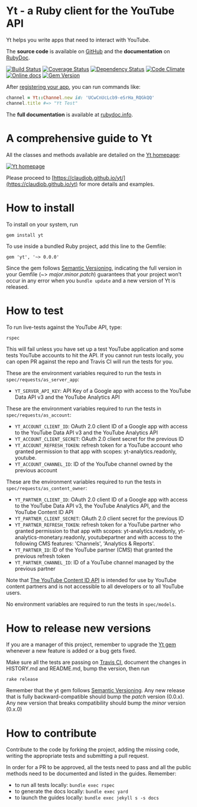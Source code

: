 Yt - a Ruby client for the YouTube API
======================================================

Yt helps you write apps that need to interact with YouTube.

The **source code** is available on [GitHub](https://github.com/claudiob/yt) and the **documentation** on [RubyDoc](http://www.rubydoc.info/gems/yt/frames).

[![Build Status](http://img.shields.io/travis/claudiob/yt/master.svg)](https://travis-ci.org/claudiob/yt)
[![Coverage Status](http://img.shields.io/coveralls/claudiob/yt/master.svg)](https://coveralls.io/r/claudiob/yt)
[![Dependency Status](http://img.shields.io/gemnasium/claudiob/yt.svg)](https://gemnasium.com/claudiob/yt)
[![Code Climate](http://img.shields.io/codeclimate/github/claudiob/yt.svg)](https://codeclimate.com/github/claudiob/yt)
[![Online docs](http://img.shields.io/badge/docs-✓-green.svg)](http://www.rubydoc.info/gems/yt/frames)
[![Gem Version](http://img.shields.io/gem/v/yt.svg)](http://rubygems.org/gems/yt)

After [registering your app](#configuring-your-app), you can run commands like:

```ruby
channel = Yt::Channel.new id: 'UCwCnUcLcb9-eSrHa_RQGkQQ'
channel.title #=> "Yt Test"
```

The **full documentation** is available at [rubydoc.info](http://www.rubydoc.info/gems/yt/frames).


A comprehensive guide to Yt
===========================

All the classes and methods available are detailed on the [Yt homepage](https://claudiob.github.io/yt/):

[![Yt homepage](https://cloud.githubusercontent.com/assets/10076/19788369/b61d7756-9c5c-11e6-8bd8-05f8d67aef4e.png)](https://claudiob.github.io/yt/)

Please proceed to [https://claudiob.github.io/yt/](https://claudiob.github.io/yt) for more details and examples.


How to install
==============

To install on your system, run

    gem install yt

To use inside a bundled Ruby project, add this line to the Gemfile:

    gem 'yt', '~> 0.0.0'

Since the gem follows [Semantic Versioning](http://semver.org),
indicating the full version in your Gemfile (~> *major*.*minor*.*patch*)
guarantees that your project won’t occur in any error when you `bundle update`
and a new version of Yt is released.

How to test
===========

To run live-tests against the YouTube API, type:

```bash
rspec
```

This will fail unless you have set up a test YouTube application and some
tests YouTube accounts to hit the API. If you cannot run tests locally, you
can open PR against the repo and Travis CI will run the tests for you.

These are the environment variables required to run the tests in `spec/requests/as_server_app`:

- `YT_SERVER_API_KEY`: API Key of a Google app with access to the YouTube Data API v3 and the YouTube Analytics API

These are the environment variables required to run the tests in `spec/requests/as_account`:

- `YT_ACCOUNT_CLIENT_ID`: OAuth 2.0 client ID of a Google app with access to the YouTube Data API v3 and the YouTube Analytics API
- `YT_ACCOUNT_CLIENT_SECRET`: OAuth 2.0 client secret for the previous ID
- `YT_ACCOUNT_REFRESH_TOKEN`: refresh token for a YouTube account who granted permission to that app with scopes: yt-analytics.readonly, youtube.
- `YT_ACCOUNT_CHANNEL_ID`: ID of the YouTube channel owned by the previous account

These are the environment variables required to run the tests in `spec/requests/as_content_owner`:

- `YT_PARTNER_CLIENT_ID`: OAuth 2.0 client ID of a Google app with access to the YouTube Data API v3, the YouTube Analytics API, and the YouTube Content ID API
- `YT_PARTNER_CLIENT_SECRET`: OAuth 2.0 client secret for the previous ID
- `YT_PARTNER_REFRESH_TOKEN`: refresh token for a YouTube partner who granted permission to that app with scopes: yt-analytics.readonly, yt-analytics-monetary.readonly, youtubepartner and with access to the following CMS features: 'Channels', 'Analytics & Reports'.
- `YT_PARTNER_ID`: ID of the YouTube partner (CMS) that granted the previous refresh token
- `YT_PARTNER_CHANNEL_ID`: ID of a YouTube channel managed by the previous partner

Note that [The YouTube Content ID API](https://developers.google.com/apps-script/advanced/youtube-content-id) is intended for use by YouTube content partners and is not accessible to all developers or to all YouTube users.

No environment variables are required to run the tests in `spec/models`.


How to release new versions
===========================

If you are a manager of this project, remember to upgrade the [Yt gem](http://rubygems.org/gems/yt)
whenever a new feature is added or a bug gets fixed.

Make sure all the tests are passing on [Travis CI](https://travis-ci.org/claudiob/yt),
document the changes in HISTORY.md and README.md, bump the version, then run

    rake release

Remember that the yt gem follows [Semantic Versioning](http://semver.org).
Any new release that is fully backward-compatible should bump the *patch* version (0.0.x).
Any new version that breaks compatibility should bump the *minor* version (0.x.0)

How to contribute
=================

Contribute to the code by forking the project, adding the missing code,
writing the appropriate tests and submitting a pull request.

In order for a PR to be approved, all the tests need to pass and all the public
methods need to be documented and listed in the guides. Remember:

- to run all tests locally: `bundle exec rspec`
- to generate the docs locally: `bundle exec yard`
- to launch the guides locally: `bundle exec jekyll s -s docs`
